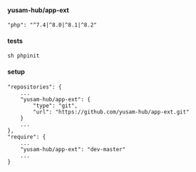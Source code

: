 #### yusam-hub/app-ext

    "php": "^7.4|^8.0|^8.1|^8.2"

#### tests

    sh phpinit

#### setup

    "repositories": {
        ...
        "yusam-hub/app-ext": {
            "type": "git",
            "url": "https://github.com/yusam-hub/app-ext.git"
        }
        ...
    },
    "require": {
        ...
        "yusam-hub/app-ext": "dev-master"
        ...
    }